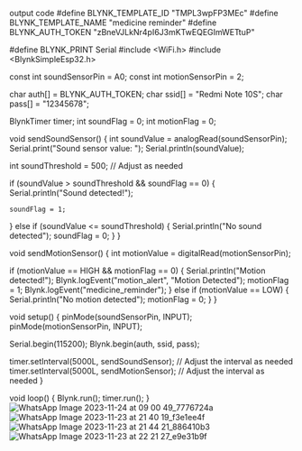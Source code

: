 output
code
#define BLYNK_TEMPLATE_ID "TMPL3wpFP3MEc"
#define BLYNK_TEMPLATE_NAME "medicine reminder"
#define BLYNK_AUTH_TOKEN "zBneVJLkNr4pI6J3mKTwEQEGImWETtuP"

#define BLYNK_PRINT Serial
#include <WiFi.h>
#include <BlynkSimpleEsp32.h>

const int soundSensorPin = A0;
const int motionSensorPin = 2;

char auth[] = BLYNK_AUTH_TOKEN;
char ssid[] = "Redmi Note 10S";
char pass[] = "12345678";

BlynkTimer timer;
int soundFlag = 0;
int motionFlag = 0;

void sendSoundSensor() {
  int soundValue = analogRead(soundSensorPin);
  Serial.print("Sound sensor value: ");
  Serial.println(soundValue);

  int soundThreshold = 500;  // Adjust as needed

  if (soundValue > soundThreshold && soundFlag == 0) {
    Serial.println("Sound detected!");
    
    soundFlag = 1;
  } else if (soundValue <= soundThreshold) {
    Serial.println("No sound detected");
    soundFlag = 0;
  }
}

void sendMotionSensor() {
  int motionValue = digitalRead(motionSensorPin);

  if (motionValue == HIGH && motionFlag == 0) {
    Serial.println("Motion detected!");
    Blynk.logEvent("motion_alert", "Motion Detected");
    motionFlag = 1;
    Blynk.logEvent("medicine_reminder");
  } else if (motionValue == LOW) {
    Serial.println("No motion detected");
    motionFlag = 0;
  }
}

void setup() {
  pinMode(soundSensorPin, INPUT);
  pinMode(motionSensorPin, INPUT);

  Serial.begin(115200);
  Blynk.begin(auth, ssid, pass);

  timer.setInterval(5000L, sendSoundSensor);  // Adjust the interval as needed
  timer.setInterval(5000L, sendMotionSensor); // Adjust the interval as needed
}

void loop() {
  Blynk.run();
  timer.run();
}
![WhatsApp Image 2023-11-24 at 09 00 49_7776724a](https://github.com/Anirudh0243/output/assets/149662283/bcea882a-4db7-4c1d-938e-35f7447a88ee)
![WhatsApp Image 2023-11-23 at 21 40 19_f3e1ee4f](https://github.com/Anirudh0243/output/assets/149662283/0b2b221f-50cd-450e-a094-a2c4e51513c7)
![WhatsApp Image 2023-11-23 at 21 44 21_886410b3](https://github.com/Anirudh0243/output/assets/149662283/b58d9832-dbef-4fa6-bc65-e318b4e820a5)
![WhatsApp Image 2023-11-23 at 22 21 27_e9e31b9f](https://github.com/Anirudh0243/output/assets/149662283/ceaa5fdf-9014-4998-bdbb-1017d4e1221f)


